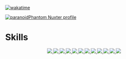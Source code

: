 [![wakatime](https://wakatime.com/badge/user/018e7187-321d-45f8-8854-9be2e9d9116a.svg)](https://wakatime.com/@018e7187-321d-45f8-8854-9be2e9d9116a)

[![paranoidPhantom Nuxter profile](https://nuxters.nuxt.com/card/paranoidPhantom/og.png)](https://nuxters.nuxt.com/paranoidPhantom)

<h1>Skills</h1>
<p align="center">
  <a href="https://skillicons.dev" target="_blank">
    <img src="https://skillicons.dev/icons?i=docker" />
    <img src="https://skillicons.dev/icons?i=supabase" />
    <img src="https://skillicons.dev/icons?i=postgres" />
    <img src="https://skillicons.dev/icons?i=nginx" />
    <img src="https://skillicons.dev/icons?i=sass" />
    <img src="https://skillicons.dev/icons?i=ts" />
    <img src="https://skillicons.dev/icons?i=nodejs" />
    <img src="https://skillicons.dev/icons?i=nuxt" />
    <img src="https://skillicons.dev/icons?i=vue" />
    <img src="https://skillicons.dev/icons?i=tailwind" />
    <img src="https://skillicons.dev/icons?i=vercel" />
    <img src="https://skillicons.dev/icons?i=electron" />
  </a>
</p>
